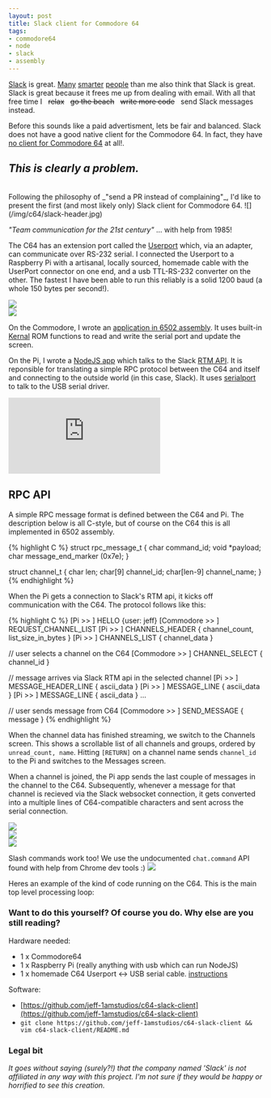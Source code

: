 ```yaml
---
layout: post
title: Slack client for Commodore 64
tags:
- commodore64
- node
- slack
- assembly
---
```


[Slack](http://slack.com) is great. [Many](
http://www.theatlantic.com/technology/archive/2016/06/slack-eats-internet/488033/) [smarter](https://www.wired.com/2016/06/slack-social-network/) [people](http://arstechnica.com/information-technology/2016/03/what-slack-is-doing-to-our-offices-and-our-minds/) than me also think that Slack is great. Slack is great because it frees me up from dealing with email. With all that free time I &nbsp; <s>relax</s> &nbsp; <s>go the beach</s> &nbsp; <s>write more code</s> &nbsp; send Slack messages instead.

Before this sounds like a paid advertisment, lets be fair and balanced. Slack does not have a good native client for the Commodore 64. In fact, they have [no client for Commodore 64](https://slack.com/downloads/) at all!.

## _This is clearly a problem._
<br>
Following the philosophy of _"send a PR instead of complaining"_, I'd like to present the first (and most likely only) Slack client for Commodore 64.
![](/img/c64/slack-header.jpg)

_"Team communication for the 21st century"_ ... with help from 1985!

The C64 has an extension port called the [Userport](https://www.c64-wiki.com/index.php/User_Port) which, via an adapter, can communicate over RS-232 serial. I connected the Userport to a Raspberry Pi with a artisanal, locally sourced, homemade cable with the UserPort connector on one end, and a usb TTL-RS-232 converter on the other.  The fastest I have been able to run this reliably is a solid 1200 baud (a whole 150 bytes per second!).

<div class="row">
  <div class="col-md-4">
    <img src="/img/c64/cables.jpg" class="img-responsive" />
  </div>
  <div class="col-md-8">
    <img src="/img/c64/connect-1.jpg" class="img-responsive" />
  </div>
</div>

On the Commodore, I wrote an [application in 6502 assembly](https://github.com/jeff-1amstudios/c64-slack-client).  It uses built-in [Kernal](https://www.c64-wiki.com/index.php/Kernal) ROM functions to read and write the serial port and update the screen.

On the Pi, I wrote a [NodeJS app](https://github.com/jeff-1amstudios/c64-slack-client/tree/master/raspberry_pi) which talks to the Slack [RTM API](https://api.slack.com/rtm). It is reponsible for translating a simple RPC protocol between the C64 and itself and connecting to the outside world (in this case, Slack). It uses [serialport](https://www.npmjs.com/package/serialport) to talk to the USB serial driver.

<div style="clear:both"></div>

<div class='embed-container'><iframe src="http://www.youtube.com/embed/aIuSKUNrR6o?rel=0" frameborder="0" allowfullscreen></iframe>
</div>

## RPC API

A simple RPC message format is defined between the C64 and Pi. The description below is all C-style, but of course on the C64 this is all implemented in 6502 assembly.

{% highlight C %}
struct rpc_message_t {
  char command_id;
  void *payload;
  char message_end_marker (0x7e);
}

struct channel_t {
  char len;
  char[9] channel_id;
  char[len-9] channel_name;
}
{% endhighlight %}

When the Pi gets a connection to Slack's RTM api, it kicks off communication with the C64. The protocol follows like this:

{% highlight C %}
[Pi >> ] HELLO {user: jeff}
[Commodore >> ] REQUEST_CHANNEL_LIST
[Pi >> ] CHANNELS_HEADER { channel_count, list_size_in_bytes }
[Pi >> ] CHANNELS_LIST { channel_data }

// user selects a channel on the C64
[Commodore >> ] CHANNEL_SELECT { channel_id }

// message arrives via Slack RTM api in the selected channel
[Pi >> ] MESSAGE_HEADER_LINE { ascii_data }
[Pi >> ] MESSAGE_LINE { ascii_data }
[Pi >> ] MESSAGE_LINE { ascii_data }
...

// user sends message from C64
[Commodore >> ] SEND_MESSAGE { message }
{% endhighlight %}

When the channel data has finished streaming, we switch to the Channels screen. This shows a scrollable list of all channels and groups, ordered by `unread_count, name`.
Hitting `[RETURN]` on a channel name sends `channel_id` to the Pi and switches to the Messages screen.

When a channel is joined, the Pi app sends the last couple of messages in the channel to the C64. Subsequently, whenever a message for that channel is recieved via the Slack websocket connection, it gets converted into a multiple lines of C64-compatible characters and sent across the serial connection.

<div class="row">
  <div class="col-md-4">
    <img src="/img/c64/slack-loading.png" class="img-responsive" />
  </div>
  <div class="col-md-4">
    <img src="/img/c64/slack-channels.png" class="img-responsive" />
  </div>
  <div class="col-md-4">
    <img src="/img/c64/slack-channel.png" class="img-responsive" />
  </div>
</div>

Slash commands work too! We use the undocumented `chat.command` API found with help from Chrome dev tools :)
<img src="/img/c64/slash-commands.gif" class="img-responsive" />

Heres an example of the kind of code running on the C64. This is the main top level processing loop:
<script src="https://gist.github.com/jeff-1amstudios/66cee5f3dd4e57c601e188ffc73d702d.js"></script>


### Want to do this yourself?  Of course you do. Why else are you still reading? ###

Hardware needed:

- 1 x Commodore64
- 1 x Raspberry Pi (really anything with usb which can run NodeJS)
- 1 x homemade C64 Userport <-> USB serial cable. [instructions](https://1200baud.wordpress.com/2012/10/14/build-your-own-c64-2400-baud-usb-device-for-less-than-15/)

Software:

- [https://github.com/jeff-1amstudios/c64-slack-client](https://github.com/jeff-1amstudios/c64-slack-client)
- `git clone https://github.com/jeff-1amstudios/c64-slack-client && vim c64-slack-client/README.md`

### Legal bit ###
_It goes without saying (surely?!) that the company named 'Slack' is not affiliated in any way with this project. I'm not sure if they would be happy or horrified to see this creation._